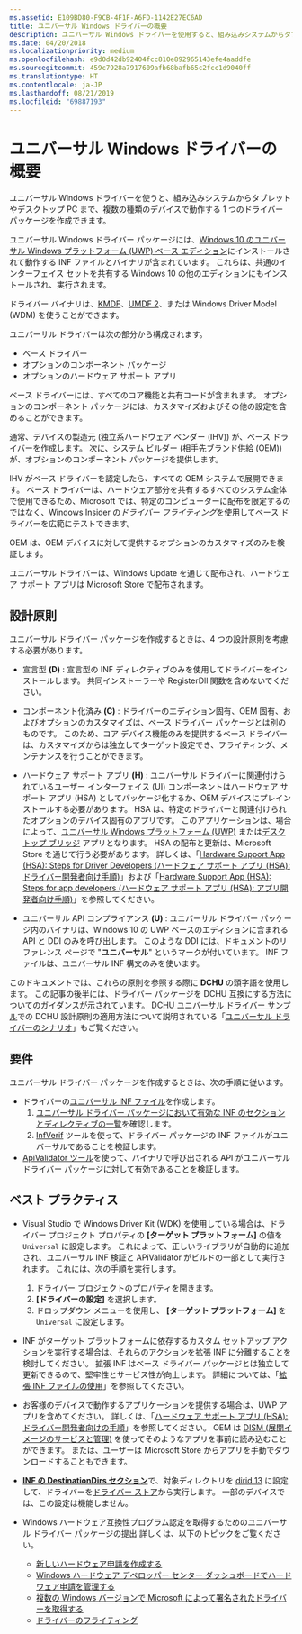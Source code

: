 ```yaml
---
ms.assetid: E109BD80-F9CB-4F1F-A6FD-1142E27EC6AD
title: ユニバーサル Windows ドライバーの概要
description: ユニバーサル Windows ドライバーを使用すると、組み込みシステムからタブレットや PC まで、複数の種類のデバイスで動作する 1 つのドライバーを作成できます。
ms.date: 04/20/2018
ms.localizationpriority: medium
ms.openlocfilehash: e9d0d42db92404fcc810e892965143efe4aaddfe
ms.sourcegitcommit: 459c7928a7917609afb68bafb65c2fcc1d9040ff
ms.translationtype: HT
ms.contentlocale: ja-JP
ms.lasthandoff: 08/21/2019
ms.locfileid: "69887193"
---
```

# <a name="getting-started-with-universal-windows-drivers"></a>ユニバーサル Windows ドライバーの概要

ユニバーサル Windows ドライバーを使うと、組み込みシステムからタブレットやデスクトップ PC まで、複数の種類のデバイスで動作する 1 つのドライバー パッケージを作成できます。

ユニバーサル Windows ドライバー パッケージには、[Windows 10 のユニバーサル Windows プラットフォーム (UWP) ベース エディション](windows-10-editions-for-universal-drivers.md)にインストールされて動作する INF ファイルとバイナリが含まれています。 これらは、共通のインターフェイス セットを共有する Windows 10 の他のエディションにもインストールされ、実行されます。

ドライバー バイナリは、[KMDF](../wdf/index.md)、[UMDF 2](../wdf/getting-started-with-umdf-version-2.md)、または Windows Driver Model (WDM) を使うことができます。

ユニバーサル ドライバーは次の部分から構成されます。
- ベース ドライバー 
- オプションのコンポーネント パッケージ 
- オプションのハードウェア サポート アプリ 

ベース ドライバーには、すべてのコア機能と共有コードが含まれます。 オプションのコンポーネント パッケージには、カスタマイズおよびその他の設定を含めることができます。

通常、デバイスの製造元 (独立系ハードウェア ベンダー (IHV)) が、ベース ドライバーを作成します。 次に、システム ビルダー (相手先ブランド供給 (OEM)) が、オプションのコンポーネント パッケージを提供します。

IHV がベース ドライバーを認定したら、すべての OEM システムで展開できます。 ベース ドライバーは、ハードウェア部分を共有するすべてのシステム全体で使用できるため、Microsoft では、特定のコンピューターに配布を限定するのではなく、Windows Insider の*ドライバー フライティング*を使用してベース ドライバーを広範にテストできます。

OEM は、OEM デバイスに対して提供するオプションのカスタマイズのみを検証します。

ユニバーサル ドライバーは、Windows Update を通じて配布され、ハードウェア サポート アプリは Microsoft Store で配布されます。

## <a name="design-principles"></a>設計原則

ユニバーサル ドライバー パッケージを作成するときは、4 つの設計原則を考慮する必要があります。

* 宣言型 **(D)** : 宣言型の INF ディレクティブのみを使用してドライバーをインストールします。 共同インストーラーや RegisterDll 関数を含めないでください。

* コンポーネント化済み **(C)** : ドライバーのエディション固有、OEM 固有、およびオプションのカスタマイズは、ベース ドライバー パッケージとは別のものです。 このため、コア デバイス機能のみを提供するベース ドライバーは、カスタマイズからは独立してターゲット設定でき、フライティング、メンテナンスを行うことができます。

* ハードウェア サポート アプリ **(H)** : ユニバーサル ドライバーに関連付けられているユーザー インターフェイス (UI) コンポーネントはハードウェア サポート アプリ (HSA) としてパッケージ化するか、OEM デバイスにプレインストールする必要があります。  HSA は、特定のドライバーと関連付けられたオプションのデバイス固有のアプリです。 このアプリケーションは、場合によって、[ユニバーサル Windows プラットフォーム (UWP)](https://docs.microsoft.com/windows/uwp/get-started/universal-application-platform-guide) または[デスクトップ ブリッジ](https://docs.microsoft.com/windows/uwp/porting/desktop-to-uwp-root) アプリとなります。  HSA の配布と更新は、Microsoft Store を通じて行う必要があります。  詳しくは、「[Hardware Support App (HSA): Steps for Driver Developers (ハードウェア サポート アプリ (HSA): ドライバー開発者向け手順)](../devapps/hardware-support-app--hsa--steps-for-driver-developers.md)」および「[Hardware Support App (HSA): Steps for app developers (ハードウェア サポート アプリ (HSA): アプリ開発者向け手順)](../devapps/hardware-support-app--hsa--steps-for-app-developers.md)」を参照してください。

* ユニバーサル API コンプライアンス **(U)** : ユニバーサル ドライバー パッケージ内のバイナリは、Windows 10 の UWP ベースのエディションに含まれる API と DDI のみを呼び出します。 このような DDI には、ドキュメントのリファレンス ページで "**ユニバーサル**" というマークが付いています。 INF ファイルは、ユニバーサル INF 構文のみを使います。

このドキュメントでは、これらの原則を参照する際に **DCHU** の頭字語を使用します。 この記事の後半には、ドライバー パッケージを DCHU 互換にする方法についてのガイダンスが示されています。
[DCHU ユニバーサル ドライバー サンプル](https://github.com/Microsoft/Windows-driver-samples/tree/master/general/DCHU)での DCHU 設計原則の適用方法について説明されている「[ユニバーサル ドライバーのシナリオ](universal-driver-scenarios.md)」もご覧ください。

## <a name="requirements"></a>要件

ユニバーサル ドライバー パッケージを作成するときは、次の手順に従います。

*  ドライバーの[ユニバーサル INF ファイル](../install/using-an-extension-inf-file.md)を作成します。
    1.  [ユニバーサル ドライバー パッケージにおいて有効な INF のセクションとディレクティブの一覧](../install/using-a-universal-inf-file.md#which-inf-sections-are-invalid-in-a-universal-inf-file)を確認します。
    2.  [InfVerif](../devtest/infverif.md) ツールを使って、ドライバー パッケージの INF ファイルがユニバーサルであることを検証します。
*  [ApiValidator ツール](validating-universal-drivers.md)を使って、バイナリで呼び出される API がユニバーサル ドライバー パッケージに対して有効であることを検証します。

## <a name="best-practices"></a>ベスト プラクティス

*  Visual Studio で Windows Driver Kit (WDK) を使用している場合は、ドライバー プロジェクト プロパティの **[ターゲット プラットフォーム]** の値を `Universal` に設定します。  これによって、正しいライブラリが自動的に追加され、ユニバーサル INF 検証と APiValidator がビルドの一部として実行されます。  これには、次の手順を実行します。

    1. ドライバー プロジェクトのプロパティを開きます。
    2. **[ドライバーの設定]** を選択します。
    3. ドロップダウン メニューを使用し、 **[ターゲット プラットフォーム]** を `Universal` に設定します。
    
*  INF がターゲット プラットフォームに依存するカスタム セットアップ アクションを実行する場合は、それらのアクションを拡張 INF に分離することを検討してください。 拡張 INF はベース ドライバー パッケージとは独立して更新できるので、堅牢性とサービス性が向上します。 詳細については、「[拡張 INF ファイルの使用](../install/using-an-extension-inf-file.md)」を参照してください。
*  お客様のデバイスで動作するアプリケーションを提供する場合は、UWP アプリを含めてください。 詳しくは、「[ハードウェア サポート アプリ (HSA): ドライバー開発者向けの手順](../devapps/hardware-support-app--hsa--steps-for-driver-developers.md)」を参照してください。  OEM は [DISM (展開イメージのサービスと管理)](https://docs.microsoft.com/windows-hardware/manufacture/desktop/dism---deployment-image-servicing-and-management-technical-reference-for-windows) を使ってそのようなアプリを事前に読み込むことができます。 または、ユーザーは Microsoft Store からアプリを手動でダウンロードすることもできます。
*  [**INF の DestinationDirs セクション**](../install/inf-destinationdirs-section.md)で、対象ディレクトリを [dirid 13](../install/using-dirids.md) に設定して、ドライバーを[ドライバー ストア](https://docs.microsoft.com/en-us/windows-hardware/drivers/install/driver-store)から実行します。 一部のデバイスでは、この設定は機能しません。
*  Windows ハードウェア互換性プログラム認定を取得するためのユニバーサル ドライバー パッケージの提出 詳しくは、以下のトピックをご覧ください。

   *  [新しいハードウェア申請を作成する](../dashboard/create-a-new-hardware-submission.md)
   *  [Windows ハードウェア デベロッパー センター ダッシュボードでハードウェア申請を管理する](../dashboard/manage-your-hardware-submissions.md)
   *  [複数の Windows バージョンで Microsoft によって署名されたドライバーを取得する](../dashboard/get-drivers-signed-by-microsoft-for-multiple-windows-versions.md)
   *  [ドライバーのフライティング](../dashboard/driver-flighting.md)
